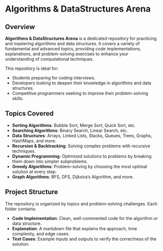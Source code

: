 # Algorithms & DataStructures Arena

## Overview

**Algorithms & DataStructures Arena** is a dedicated repository for practicing and mastering algorithms and data structures. It covers a variety of fundamental and advanced topics, providing code implementations, explanations, and problem-solving exercises to enhance your understanding of computational techniques.

This repository is ideal for:
- Students preparing for coding interviews.
- Developers looking to deepen their knowledge in algorithms and data structures.
- Competitive programmers seeking to improve their problem-solving skills.

## Topics Covered

- **Sorting Algorithms**: Bubble Sort, Merge Sort, Quick Sort, etc.
- **Searching Algorithms**: Binary Search, Linear Search, etc.
- **Data Structures**: Arrays, Linked Lists, Stacks, Queues, Trees, Graphs, HashMaps, and more.
- **Recursion & Backtracking**: Solving complex problems with recursive techniques.
- **Dynamic Programming**: Optimized solutions to problems by breaking them down into simpler subproblems.
- **Greedy Algorithms**: Problem-solving by choosing the most optimal solution at every step.
- **Graph Algorithms**: BFS, DFS, Dijkstra’s Algorithm, and more.

## Project Structure

The repository is organized by topics and problem-solving challenges. Each folder contains:
- **Code Implementation**: Clean, well-commented code for the algorithm or data structure.
- **Explanation**: A markdown file that explains the approach, time complexity, and edge cases.
- **Test Cases**: Example inputs and outputs to verify the correctness of the solution.

